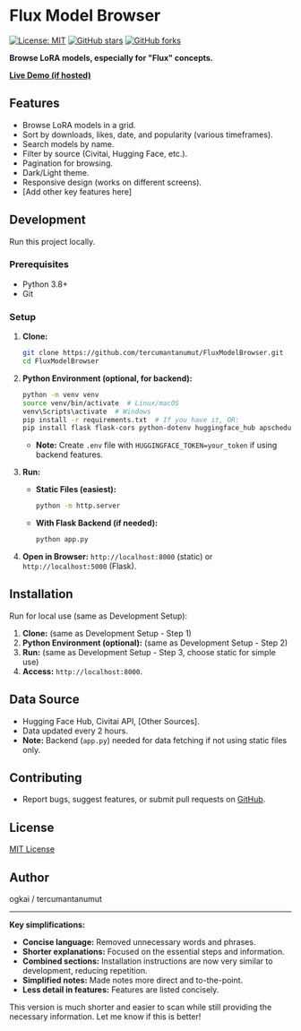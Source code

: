 # Flux Model Browser

[![License: MIT](https://img.shields.io/badge/License-MIT-yellow.svg)](https://opensource.org/licenses/MIT)
[![GitHub stars](https://img.shields.io/github/stars/tercumantanumut/FluxModelBrowser?style=social)](https://github.com/tercumantanumut/FluxModelBrowser)
[![GitHub forks](https://img.shields.io/github/forks/tercumantanumut/FluxModelBrowser?style=social)](https://github.com/tercumantanumut/FluxModelBrowser)

**Browse LoRA models, especially for "Flux" concepts.**

[**Live Demo (if hosted)**]([link-to-live-demo](https://loraspage.vercel.app/))

## Features

*   Browse LoRA models in a grid.
*   Sort by downloads, likes, date, and popularity (various timeframes).
*   Search models by name.
*   Filter by source (Civitai, Hugging Face, etc.).
*   Pagination for browsing.
*   Dark/Light theme.
*   Responsive design (works on different screens).
*   [Add other key features here]

## Development

Run this project locally.

### Prerequisites

*   Python 3.8+
*   Git

### Setup

1.  **Clone:**
    ```bash
    git clone https://github.com/tercumantanumut/FluxModelBrowser.git
    cd FluxModelBrowser
    ```
2.  **Python Environment (optional, for backend):**
    ```bash
    python -m venv venv
    source venv/bin/activate  # Linux/macOS
    venv\Scripts\activate  # Windows
    pip install -r requirements.txt  # If you have it, OR:
    pip install flask flask-cors python-dotenv huggingface_hub apscheduler requests
    ```
    *   **Note:** Create `.env` file with `HUGGINGFACE_TOKEN=your_token` if using backend features.

3.  **Run:**
    *   **Static Files (easiest):**
        ```bash
        python -m http.server
        ```
    *   **With Flask Backend (if needed):**
        ```bash
        python app.py
        ```

4.  **Open in Browser:** `http://localhost:8000` (static) or `http://localhost:5000` (Flask).

## Installation

Run for local use (same as Development Setup):

1.  **Clone:** (same as Development Setup - Step 1)
2.  **Python Environment (optional):** (same as Development Setup - Step 2)
3.  **Run:** (same as Development Setup - Step 3, choose static for simple use)
4.  **Access:** `http://localhost:8000`.

## Data Source

*   Hugging Face Hub, Civitai API, [Other Sources].
*   Data updated every 2 hours.
*   **Note:** Backend (`app.py`) needed for data fetching if not using static files only.

## Contributing

*   Report bugs, suggest features, or submit pull requests on [GitHub](https://github.com/tercumantanumut/FluxModelBrowser/issues).

## License

[MIT License](LICENSE)

## Author

ogkai / tercumantanumut

---

**Key simplifications:**

*   **Concise language:**  Removed unnecessary words and phrases.
*   **Shorter explanations:** Focused on the essential steps and information.
*   **Combined sections:**  Installation instructions are now very similar to development, reducing repetition.
*   **Simplified notes:**  Made notes more direct and to-the-point.
*   **Less detail in features:**  Features are listed concisely.

This version is much shorter and easier to scan while still providing the necessary information. Let me know if this is better!

